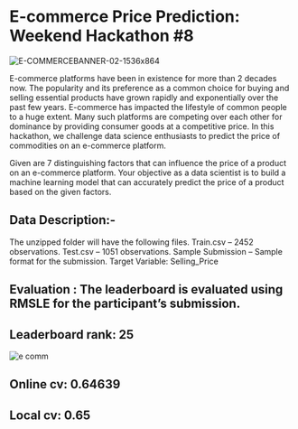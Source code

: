 # E-commerce Price Prediction: Weekend Hackathon #8 

![E-COMMERCEBANNER-02-1536x864](https://user-images.githubusercontent.com/56091634/84688682-5d476200-af5d-11ea-82c5-089db1b6dad5.jpg)

E-commerce platforms have been in existence for more than 2 decades now. The popularity and its preference as a common choice for buying and selling essential products have grown rapidly and exponentially over the past few years. E-commerce has impacted the lifestyle of common people to a huge extent. Many such platforms are competing over each other for dominance by providing consumer goods at a competitive price. In this hackathon, we challenge data science enthusiasts to predict the price of commodities on an e-commerce platform.

Given are 7 distinguishing factors that can influence the price of a product on an e-commerce platform. Your objective as a data scientist is to build a machine learning model that can accurately predict the price of a product based on the given factors.

## Data Description:-

The unzipped folder will have the following files.
Train.csv –  2452 observations.
Test.csv –  1051 observations.
Sample Submission – Sample format for the submission.
Target Variable: Selling_Price

## Evaluation : The leaderboard is evaluated using RMSLE for the participant’s submission.

## Leaderboard rank: 25

   ![e comm](https://user-images.githubusercontent.com/56091634/84690600-5c63ff80-af60-11ea-9ac3-9ab8830c0e6b.png)

## Online cv: 0.64639

## Local cv: 0.65
